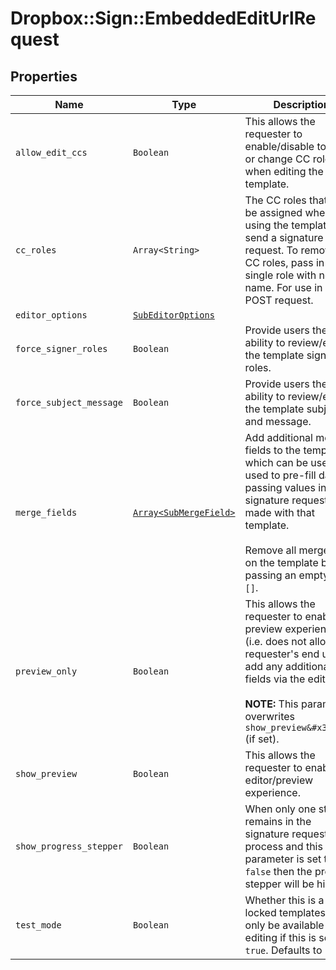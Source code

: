 # Dropbox::Sign::EmbeddedEditUrlRequest



## Properties

| Name | Type | Description | Notes |
| ---- | ---- | ----------- | ----- |
| `allow_edit_ccs` | ```Boolean``` |  This allows the requester to enable/disable to add or change CC roles when editing the template.  |  [default to false] |
| `cc_roles` | ```Array<String>``` |  The CC roles that must be assigned when using the template to send a signature request. To remove all CC roles, pass in a single role with no name. For use in a POST request.  |  |
| `editor_options` | [```SubEditorOptions```](SubEditorOptions.md) |    |  |
| `force_signer_roles` | ```Boolean``` |  Provide users the ability to review/edit the template signer roles.  |  [default to false] |
| `force_subject_message` | ```Boolean``` |  Provide users the ability to review/edit the template subject and message.  |  [default to false] |
| `merge_fields` | [```Array<SubMergeField>```](SubMergeField.md) |  Add additional merge fields to the template, which can be used used to pre-fill data by passing values into signature requests made with that template.<br><br>Remove all merge fields on the template by passing an empty array `[]`.  |  |
| `preview_only` | ```Boolean``` |  This allows the requester to enable the preview experience (i.e. does not allow the requester&#39;s end user to add any additional fields via the editor).<br><br>**NOTE:** This parameter overwrites `show_preview&#x3D;true` (if set).  |  [default to false] |
| `show_preview` | ```Boolean``` |  This allows the requester to enable the editor/preview experience.  |  [default to false] |
| `show_progress_stepper` | ```Boolean``` |  When only one step remains in the signature request process and this parameter is set to `false` then the progress stepper will be hidden.  |  [default to true] |
| `test_mode` | ```Boolean``` |  Whether this is a test, locked templates will only be available for editing if this is set to `true`. Defaults to `false`.  |  [default to false] |

